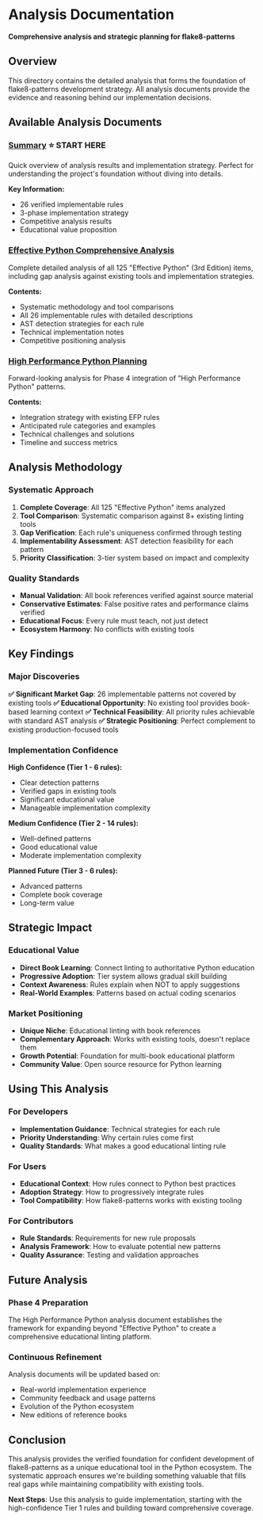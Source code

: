 # Analysis Documentation

**Comprehensive analysis and strategic planning for flake8-patterns**

## Overview

This directory contains the detailed analysis that forms the foundation of flake8-patterns development strategy. All analysis documents provide the evidence and reasoning behind our implementation decisions.

## Available Analysis Documents

### [Summary](summary.md) ⭐ **START HERE**
Quick overview of analysis results and implementation strategy. Perfect for understanding the project's foundation without diving into details.

**Key Information:**
- 26 verified implementable rules
- 3-phase implementation strategy
- Competitive analysis results
- Educational value proposition

### [Effective Python Comprehensive Analysis](effective_python_comprehensive.md)
Complete detailed analysis of all 125 "Effective Python" (3rd Edition) items, including gap analysis against existing tools and implementation strategies.

**Contents:**
- Systematic methodology and tool comparisons
- All 26 implementable rules with detailed descriptions
- AST detection strategies for each rule
- Technical implementation notes
- Competitive positioning analysis

### [High Performance Python Planning](high_performance_python_planned.md)
Forward-looking analysis for Phase 4 integration of "High Performance Python" patterns.

**Contents:**
- Integration strategy with existing EFP rules
- Anticipated rule categories and examples
- Technical challenges and solutions
- Timeline and success metrics

## Analysis Methodology

### Systematic Approach
1. **Complete Coverage**: All 125 "Effective Python" items analyzed
2. **Tool Comparison**: Systematic comparison against 8+ existing linting tools
3. **Gap Verification**: Each rule's uniqueness confirmed through testing
4. **Implementability Assessment**: AST detection feasibility for each pattern
5. **Priority Classification**: 3-tier system based on impact and complexity

### Quality Standards
- **Manual Validation**: All book references verified against source material
- **Conservative Estimates**: False positive rates and performance claims verified
- **Educational Focus**: Every rule must teach, not just detect
- **Ecosystem Harmony**: No conflicts with existing tools

## Key Findings

### Major Discoveries

**✅ Significant Market Gap**: 26 implementable patterns not covered by existing tools
**✅ Educational Opportunity**: No existing tool provides book-based learning context
**✅ Technical Feasibility**: All priority rules achievable with standard AST analysis
**✅ Strategic Positioning**: Perfect complement to existing production-focused tools

### Implementation Confidence

**High Confidence (Tier 1 - 6 rules):**
- Clear detection patterns
- Verified gaps in existing tools
- Significant educational value
- Manageable implementation complexity

**Medium Confidence (Tier 2 - 14 rules):**
- Well-defined patterns
- Good educational value
- Moderate implementation complexity

**Planned Future (Tier 3 - 6 rules):**
- Advanced patterns
- Complete book coverage
- Long-term value

## Strategic Impact

### Educational Value
- **Direct Book Learning**: Connect linting to authoritative Python education
- **Progressive Adoption**: Tier system allows gradual skill building
- **Context Awareness**: Rules explain when NOT to apply suggestions
- **Real-World Examples**: Patterns based on actual coding scenarios

### Market Positioning
- **Unique Niche**: Educational linting with book references
- **Complementary Approach**: Works with existing tools, doesn't replace them
- **Growth Potential**: Foundation for multi-book educational platform
- **Community Value**: Open source resource for Python learning

## Using This Analysis

### For Developers
- **Implementation Guidance**: Technical strategies for each rule
- **Priority Understanding**: Why certain rules come first
- **Quality Standards**: What makes a good educational linting rule

### For Users
- **Educational Context**: How rules connect to Python best practices
- **Adoption Strategy**: How to progressively integrate rules
- **Tool Compatibility**: How flake8-patterns works with existing tooling

### For Contributors
- **Rule Standards**: Requirements for new rule proposals
- **Analysis Framework**: How to evaluate potential new patterns
- **Quality Assurance**: Testing and validation approaches

## Future Analysis

### Phase 4 Preparation
The High Performance Python analysis document establishes the framework for expanding beyond "Effective Python" to create a comprehensive educational linting platform.

### Continuous Refinement
Analysis documents will be updated based on:
- Real-world implementation experience
- Community feedback and usage patterns
- Evolution of the Python ecosystem
- New editions of reference books

## Conclusion

This analysis provides the verified foundation for confident development of flake8-patterns as a unique educational tool in the Python ecosystem. The systematic approach ensures we're building something valuable that fills real gaps while maintaining compatibility with existing tools.

**Next Steps**: Use this analysis to guide implementation, starting with the high-confidence Tier 1 rules and building toward comprehensive coverage.
